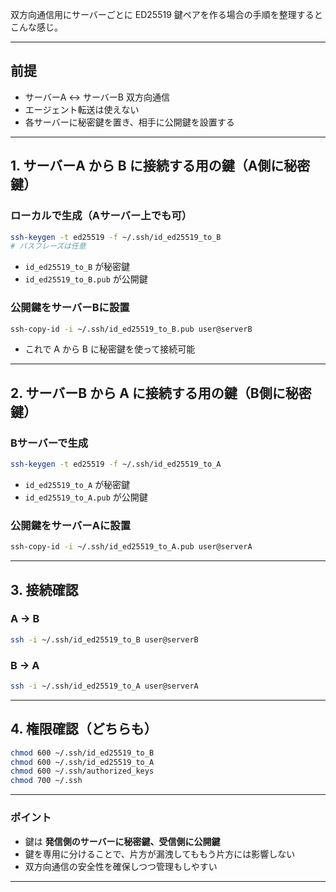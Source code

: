 双方向通信用にサーバーごとに ED25519 鍵ペアを作る場合の手順を整理するとこんな感じ。

---

## 前提

* サーバーA ↔ サーバーB 双方向通信
* エージェント転送は使えない
* 各サーバーに秘密鍵を置き、相手に公開鍵を設置する

---

## 1. サーバーA から B に接続する用の鍵（A側に秘密鍵）

### ローカルで生成（Aサーバー上でも可）

```bash
ssh-keygen -t ed25519 -f ~/.ssh/id_ed25519_to_B
# パスフレーズは任意
```

* `id_ed25519_to_B` が秘密鍵
* `id_ed25519_to_B.pub` が公開鍵

### 公開鍵をサーバーBに設置

```bash
ssh-copy-id -i ~/.ssh/id_ed25519_to_B.pub user@serverB
```

* これで A から B に秘密鍵を使って接続可能

---

## 2. サーバーB から A に接続する用の鍵（B側に秘密鍵）

### Bサーバーで生成

```bash
ssh-keygen -t ed25519 -f ~/.ssh/id_ed25519_to_A
```

* `id_ed25519_to_A` が秘密鍵
* `id_ed25519_to_A.pub` が公開鍵

### 公開鍵をサーバーAに設置

```bash
ssh-copy-id -i ~/.ssh/id_ed25519_to_A.pub user@serverA
```

---

## 3. 接続確認

### A → B

```bash
ssh -i ~/.ssh/id_ed25519_to_B user@serverB
```

### B → A

```bash
ssh -i ~/.ssh/id_ed25519_to_A user@serverA
```

---

## 4. 権限確認（どちらも）

```bash
chmod 600 ~/.ssh/id_ed25519_to_B
chmod 600 ~/.ssh/id_ed25519_to_A
chmod 600 ~/.ssh/authorized_keys
chmod 700 ~/.ssh
```

---

### ポイント

* 鍵は **発信側のサーバーに秘密鍵、受信側に公開鍵**
* 鍵を専用に分けることで、片方が漏洩してももう片方には影響しない
* 双方向通信の安全性を確保しつつ管理もしやすい

---
